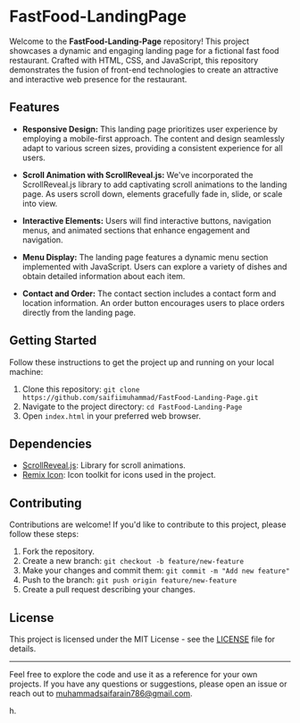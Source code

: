 # FastFood-LandingPage

Welcome to the **FastFood-Landing-Page** repository! This project showcases a dynamic and engaging landing page for a fictional fast food restaurant. Crafted with HTML, CSS, and JavaScript, this repository demonstrates the fusion of front-end technologies to create an attractive and interactive web presence for the restaurant.

## Features

- **Responsive Design:** This landing page prioritizes user experience by employing a mobile-first approach. The content and design seamlessly adapt to various screen sizes, providing a consistent experience for all users.

- **Scroll Animation with ScrollReveal.js:** We've incorporated the ScrollReveal.js library to add captivating scroll animations to the landing page. As users scroll down, elements gracefully fade in, slide, or scale into view.

- **Interactive Elements:** Users will find interactive buttons, navigation menus, and animated sections that enhance engagement and navigation.

- **Menu Display:** The landing page features a dynamic menu section implemented with JavaScript. Users can explore a variety of dishes and obtain detailed information about each item.

- **Contact and Order:** The contact section includes a contact form and location information. An order button encourages users to place orders directly from the landing page.

## Getting Started

Follow these instructions to get the project up and running on your local machine:

1. Clone this repository: `git clone https://github.com/saifiimuhammad/FastFood-Landing-Page.git`
2. Navigate to the project directory: `cd FastFood-Landing-Page`
3. Open `index.html` in your preferred web browser.

## Dependencies

- [ScrollReveal.js](https://scrollrevealjs.org/): Library for scroll animations.
- [Remix Icon](https://remixicon.com/): Icon toolkit for icons used in the project.

## Contributing

Contributions are welcome! If you'd like to contribute to this project, please follow these steps:

1. Fork the repository.
2. Create a new branch: `git checkout -b feature/new-feature`
3. Make your changes and commit them: `git commit -m "Add new feature"`
4. Push to the branch: `git push origin feature/new-feature`
5. Create a pull request describing your changes.

## License

This project is licensed under the MIT License - see the [LICENSE](LICENSE) file for details.

---

Feel free to explore the code and use it as a reference for your own projects. If you have any questions or suggestions, please open an issue or reach out to [muhammadsaifarain786@gmail.com](mailto:muhammadsaifarain786@gmail.com).

h.
